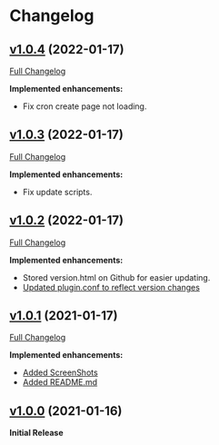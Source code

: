 # Changelog

## [v1.0.4](https://github.com/adrianb11/directadmin_rclone_backup/tree/v1.0.4) (2022-01-17)

[Full Changelog](https://github.com/adrianb11/directadmin_rclone_backup/compare/v1.0.3...v1.0.4)

**Implemented enhancements:**

- Fix cron create page not loading.

## [v1.0.3](https://github.com/adrianb11/directadmin_rclone_backup/tree/v1.0.3) (2022-01-17)

[Full Changelog](https://github.com/adrianb11/directadmin_rclone_backup/compare/v1.0.2...v1.0.3)

**Implemented enhancements:**

- Fix update scripts.

## [v1.0.2](https://github.com/adrianb11/directadmin_rclone_backup/tree/v1.0.2) (2022-01-17)

[Full Changelog](https://github.com/adrianb11/directadmin_rclone_backup/compare/v1.0.1...v1.0.2)

**Implemented enhancements:**

- Stored version.html on Github for easier updating.
- [Updated plugin.conf to reflect version changes](https://github.com/adrianb11/directadmin_rclone_backup/tree/master/plugin.conf)

## [v1.0.1](https://github.com/adrianb11/directadmin_rclone_backup/tree/v1.0.1) (2021-01-17)

[Full Changelog](https://github.com/adrianb11/directadmin_rclone_backup/compare/v1.0.0...v1.0.1)

**Implemented enhancements:**

- [Added ScreenShots](https://github.com/adrianb11/directadmin_rclone_backup/tree/master/ScreenShots)
- [Added README.md](README.md)

## [v1.0.0](https://github.com/adrianb11/directadmin_rclone_backup/tree/v1.0.0) (2021-01-16)

**Initial Release**